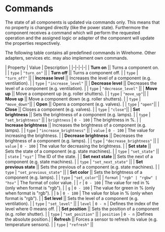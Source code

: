 # Commands

The state of all components is updated via commands only. This means that no property is changed directly (like the power state). Furthermore the component receives a command which will perform the requested operation and the assigned logic or adapter of the component will update the properties respectively.

The following table contains all predefined commands in Wirehome. Other adapters, services etc. may also implement own commands.

| Property | Value | Description |
|-|-|-|-|
| **Turn on** || Turns a component on. |
| `type` | `"turn_on"` ||
| **Turn off** || Turns a component off. |
| `type` | `"turn_off"` ||
| **Increase level** || Increases the level of a component (e.g. ventilation). |
| `type` | `"increase_level"` ||
| **Decrease level** || Decreases the level of a component (e.g. ventilation). |
| `type` | `"decrease_level"` ||
| **Move up** || Move a component up (e.g. roller shutters). |
| `type` | `"move_up"`||
| **Move up** || Move a component down (e.g. roller shutters). |
| `type` | `"move_down"`||
| **Open** || Opens a component (e.g. valves). |
| `type` | `"open"`||
| **Close** || Closes a component (e.g. valves). |
| `type` | `"close"`||
| **Set brightness** || Sets the brightness of a component (e.g. lamps). |
| `type` | `"set_brightness"` ||
| `brightness` | `0 - 100` | The brightness in %. |
| **Increase brightness** || Increases the brightness of a component (e.g. lamps). |
| `type` | `"increase_brightness"` ||
| `value` | `0 - 100` | The value for increasing the brightness. |
| **Decrease brightness** || Decreases the brightness of a component (e.g. lamps). |
| `type` | `"decrease_brightness"` ||
| `value` | `0 - 100` | The value for decreasing the brightness. |
| **Set state** || Sets the state of a component (e.g. state machines). |
| `type` | `"set_state"` ||
| `state` | `"xyz"` | The ID of the state. |
| **Set next state** || Sets the next of a component (e.g. state machines). |
| `type` | `"set_next_state"` ||
| **Set previous state** || Sets the previous of a component (e.g. state machines). |
| `type` | `"set_previous_state"` ||
| **Set color** || Sets the brightness of a component (e.g. lamps). |
| `type` | `"set_color"`||
| `format` | `"rgb" | "rgbw" | "hsv"` | The format of color value. |
| `r` | `0 - 100` | The value for red in % (only when format is "rgb"). |
| `g` | `0 - 100` | The value for green in % (only when format is "rgb"). |
| `b` | `0 - 100` | The value for blue in % (only when format is "rgb"). |
| **Set level** || Sets the level of a component (e.g. ventilation). |
| `type` | `"set_level"` ||
| `level` | `0 - n` | Defines the index of the level where 0 means off. |
| **Set position** || Sets the position of a component (e.g. roller shutter). |
| `type` | `"set_position"` ||
| `position` | `0 - n` |Defines the absolute position.|
| **Refresh** || Forces a sensor to refresh its value (e.g. temperature sensors). |
| `type` | `"refresh"` ||